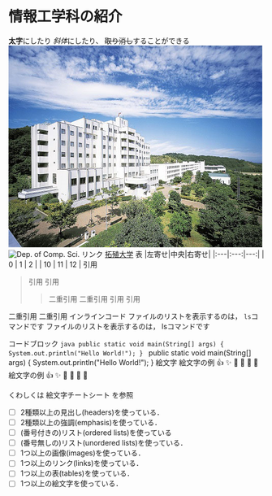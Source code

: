 # 情報工学科の紹介
<!-- Markdown記法を使って学科の紹介ページを作る -->

**太字**にしたり
*斜体*にしたり、
~~取り消し~~することができる
![takushoku University](hachioji.jpg)
![Dep. of Comp. Sci.](https://feng.takushoku-u.ac.jp/albums/abm00004330.jpg "情報工学科")
リンク
[拓殖大学](http://www.takushoku-u.ac.jp "Takushoku University")
表
|左寄せ|中央|右寄せ|
|:---|:---:|---:|
| 0 | 1 | 2 |
| 10 | 11 | 12 |
引用
> 引用
> 引用
>> 二重引用
>> 二重引用
引用
引用

二重引用
二重引用
インラインコード
ファイルのリストを表示するのは，
`ls`コマンドです
ファイルのリストを表示するのは，
lsコマンドです

コードブロック
    ```java
    public static void main(String[] args) {
        System.out.println("Hello World!");
    }
    ```
    public static void main(String[] args) {
       System.out.println("Hello World!");
    }
絵文字
絵文字の例
:+1: :sparkles: :camel: :tada: :rocket: :metal:
絵文字の例
👍 ✨ 🐫 🎉 🚀 🤘

くわしくは 絵文字チートシート を参照
<!-- この部分より上に記述を追加して下のチェックボックスで確認する -->
- [ ] 2種類以上の見出し(headers)を使っている．
- [ ] 2種類以上の強調(emphasis)を使っている．
- [ ] (番号付きの)リスト(ordered lists)を使っている
- [ ] (番号無しの)リスト(unordered lists)を使っている．
- [ ] 1つ以上の画像(images)を使っている．
- [ ] 1つ以上のリンク(links)を使っている．
- [ ] 1つ以上の表(tables)を使っている．
- [ ] 1つ以上の絵文字を使っている．
